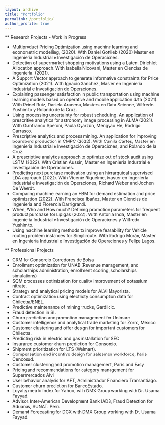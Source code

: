 ```yaml
---
layout: archive
title: "Portfolio"
permalink: /portfolio/
author_profile: true
---
```


** Research Projects - Work in Progress

* Multiproduct Pricing Optimization using machine learning and econometric modelling, (2020). With Daniel Gottlieb (2020) Master en Ingeniería Industrial e Investigación de Operaciones.
* Detection of supermarket shopping motivations using a Latent Dirichlet Allocation approach. With Isabella Nicovani, Master en Ciencias de Ingeniería. (2021).
* A Support Vector approach to generate informative constraints for Price Optimization (2021). With Ignacio Sanchez, Master en Ingeniería Industrial e Investigación de Operaciones.
* Explaining passenger satisfaction in public transportation using machine learning models based on operative and mobile application data (2021). With Reinel Ruiz, Daniela Aracena, Masters en Data Science, Wilfredo Yushimito y Rolando de la Cruz. 
* Using processing uncertainty for robust scheduling. An application of prescritive analytics for astronomy image processing in ALMA (2021). With Gianfranco Speroni, Paula Oyarzún, Mengyao He, Rodrigo Carrasco.
* Prescriptive analytics and process mining. An application for improving boardbord production in CMPC (2022). With Camila Cartes, Master en Ingeniería Industrial e Investigación de Operaciones, and Rolando de la Cruz.
* A prescriptive analytics approach to optimize out of stock audit using LSTM (2022). With Cristián Aussin, Master en Ingeniería Industrial e Investigación de Operaciones.
* Predicting next purchase motivation using an hierarquical supervised LDA approach (2022). With Vicente Riquelme, Master en Ingeniería Industrial e Investigación de Operaciones, Richard Weber and Jochen De Weerdt.
* Comparing machine learning an HBM for demand estimation and price optimization (2022). With Francisca Ibañez, Master en Ciencias de Ingeniería and Florencia Darrigrandi.
* When, Who and How much? Defining promotion parameters for frequent product purchase for Lipigas (2022). With Antonia Inda, Master en Ingeniería Industrial e Investigación de Operaciones y Wilfredo Yushimito.
* Using machine learning methods to improve feasability for Vehicle routing problem instances for Simpliroute. With Rodrigo Morán, Master en Ingeniería Industrial e Investigación de Operaciones y Felipe Lagos.


** Professional Projects


* CRM for Consorcio Corredores de Bolsa
* Enrollment optimization for UNAB (Revenue management, and scholarships administration, enrollment scoring, scholarships simulations)
* SQM processes optimization for quality improvement of potassium nitrate.
* Strategy and analytical pricing models for ALVI Mayorista.
* Contract optimization using electricty consumption data for Chilectra/ENEL.
* Predictive maintenance of mining trucks, Gardilcic.
* Fraud detection in SII.
* Churn prediction and promotion management for Unimarc.
* Customer intelligence and analytical trade marketing for Zorro, México
* Customer clustering and offer design for important customers for Chilectra.
* Predicting risk in electric and gas installation for SEC
* Insurance customer churn prediction for Consorcio.
* Shipment prioritization for LTS (Walmart).
* Compensation and incentive design for salesmen workforce, Paris Cencosud.
* Customer clustering and promotion management, Paris and Easy
* Pricing and recommendations for category management for Supermercados Alvi
* User behavior analysis for AFT, Administrador Financiero Transantiago.
* Customer churn prediction for BancoEstado.
* Loyalty metric index for Yahoo, with DMX Group working with Dr. Usama Fayyad.
* Advisor, Inter-American Development Bank IADB, Fraud Detection for Aduanas, SUNAT. Perú.
* Demand Forecasting for DCX with DMX Group working with Dr. Usama Fayyad.



